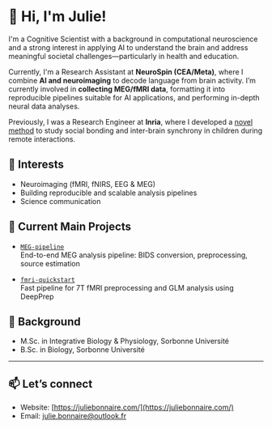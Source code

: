# 👋 Hi, I'm Julie!

I'm a Cognitive Scientist with a background in computational neuroscience and a strong interest in applying AI to understand the brain and address meaningful societal challenges—particularly in health and education.

Currently, I'm a Research Assistant at **NeuroSpin (CEA/Meta)**, where I combine **AI and neuroimaging** to decode language from brain activity. I’m currently involved in **collecting MEG/fMRI data**, formatting it into reproducible pipelines suitable for AI applications, and performing in-depth neural data analyses.

Previously, I was a Research Engineer at **Inria**, where I developed a [novel method](https://www.frontiersin.org/journals/neuroergonomics/articles/10.3389/fnrgo.2024.1290256/full) to study social bonding and inter-brain synchrony in children during remote interactions.

## 🧠 Interests

- Neuroimaging (fMRI, fNIRS, EEG & MEG)  
- Building reproducible and scalable analysis pipelines  
- Science communication

## 🔬 Current Main Projects

- [`MEG-pipeline`](https://github.com/[ton-username]/MEG-pipeline)  
  End-to-end MEG analysis pipeline: BIDS conversion, preprocessing, source estimation

- [`fmri-quickstart`](https://github.com/[ton-username]/fmri-quickstart)  
  Fast pipeline for 7T fMRI preprocessing and GLM analysis using DeepPrep 

## 🧩 Background

- M.Sc. in Integrative Biology & Physiology, Sorbonne Université  
- B.Sc. in Biology, Sorbonne Université

---

## 📫 Let’s connect

- Website: [https://juliebonnaire.com/](https://juliebonnaire.com/)
- Email: [julie.bonnaire@outlook.fr](mailto:julie.bonnaire@outlook.fr)
